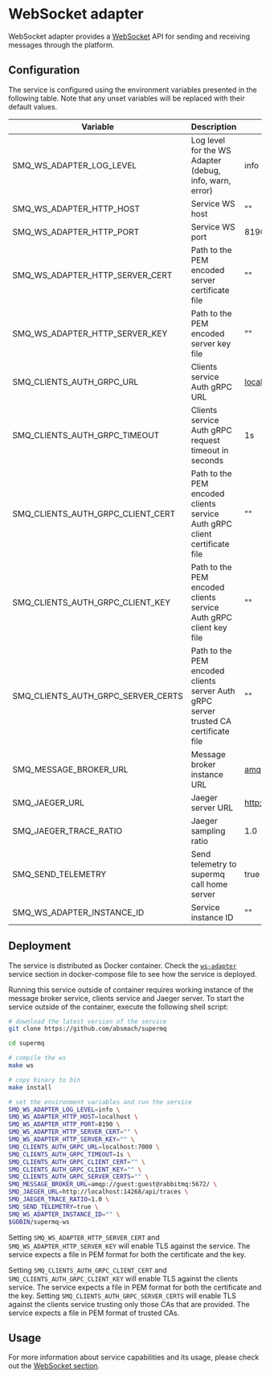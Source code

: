 # WebSocket adapter

WebSocket adapter provides a [WebSocket](https://en.wikipedia.org/wiki/WebSocket#:~:text=WebSocket%20is%20a%20computer%20communications,protocol%20is%20known%20as%20WebSockets.) API for sending and receiving messages through the platform.

## Configuration

The service is configured using the environment variables presented in the following table. Note that any unset variables will be replaced with their default values.

| Variable                           | Description                                                                         | Default                             |
| ---------------------------------- | ----------------------------------------------------------------------------------- | ----------------------------------- |
| SMQ_WS_ADAPTER_LOG_LEVEL           | Log level for the WS Adapter (debug, info, warn, error)                             | info                                |
| SMQ_WS_ADAPTER_HTTP_HOST           | Service WS host                                                                     | ""                                  |
| SMQ_WS_ADAPTER_HTTP_PORT           | Service WS port                                                                     | 8190                                |
| SMQ_WS_ADAPTER_HTTP_SERVER_CERT    | Path to the PEM encoded server certificate file                                     | ""                                  |
| SMQ_WS_ADAPTER_HTTP_SERVER_KEY     | Path to the PEM encoded server key file                                             | ""                                  |
| SMQ_CLIENTS_AUTH_GRPC_URL          | Clients service Auth gRPC URL                                                       | <localhost:7000>                    |
| SMQ_CLIENTS_AUTH_GRPC_TIMEOUT      | Clients service Auth gRPC request timeout in seconds                                | 1s                                  |
| SMQ_CLIENTS_AUTH_GRPC_CLIENT_CERT  | Path to the PEM encoded clients service Auth gRPC client certificate file           | ""                                  |
| SMQ_CLIENTS_AUTH_GRPC_CLIENT_KEY   | Path to the PEM encoded clients service Auth gRPC client key file                   | ""                                  |
| SMQ_CLIENTS_AUTH_GRPC_SERVER_CERTS | Path to the PEM encoded clients server Auth gRPC server trusted CA certificate file | ""                                  |
| SMQ_MESSAGE_BROKER_URL             | Message broker instance URL                                                         | <amqp://guest:guest@rabbitmq:5672/> |
| SMQ_JAEGER_URL                     | Jaeger server URL                                                                   | <http://localhost:4318/v1/traces>   |
| SMQ_JAEGER_TRACE_RATIO             | Jaeger sampling ratio                                                               | 1.0                                 |
| SMQ_SEND_TELEMETRY                 | Send telemetry to supermq call home server                                          | true                                |
| SMQ_WS_ADAPTER_INSTANCE_ID         | Service instance ID                                                                 | ""                                  |

## Deployment

The service is distributed as Docker container. Check the [`ws-adapter`](https://github.com/absmach/supermq/blob/main/docker/docker-compose.yml) service section in docker-compose file to see how the service is deployed.

Running this service outside of container requires working instance of the message broker service, clients service and Jaeger server.
To start the service outside of the container, execute the following shell script:

```bash
# download the latest version of the service
git clone https://github.com/absmach/supermq

cd supermq

# compile the ws
make ws

# copy binary to bin
make install

# set the environment variables and run the service
SMQ_WS_ADAPTER_LOG_LEVEL=info \
SMQ_WS_ADAPTER_HTTP_HOST=localhost \
SMQ_WS_ADAPTER_HTTP_PORT=8190 \
SMQ_WS_ADAPTER_HTTP_SERVER_CERT="" \
SMQ_WS_ADAPTER_HTTP_SERVER_KEY="" \
SMQ_CLIENTS_AUTH_GRPC_URL=localhost:7000 \
SMQ_CLIENTS_AUTH_GRPC_TIMEOUT=1s \
SMQ_CLIENTS_AUTH_GRPC_CLIENT_CERT="" \
SMQ_CLIENTS_AUTH_GRPC_CLIENT_KEY="" \
SMQ_CLIENTS_AUTH_GRPC_SERVER_CERTS="" \
SMQ_MESSAGE_BROKER_URL=amqp://guest:guest@rabbitmq:5672/ \
SMQ_JAEGER_URL=http://localhost:14268/api/traces \
SMQ_JAEGER_TRACE_RATIO=1.0 \
SMQ_SEND_TELEMETRY=true \
SMQ_WS_ADAPTER_INSTANCE_ID="" \
$GOBIN/supermq-ws
```

Setting `SMQ_WS_ADAPTER_HTTP_SERVER_CERT` and `SMQ_WS_ADAPTER_HTTP_SERVER_KEY` will enable TLS against the service. The service expects a file in PEM format for both the certificate and the key.

Setting `SMQ_CLIENTS_AUTH_GRPC_CLIENT_CERT` and `SMQ_CLIENTS_AUTH_GRPC_CLIENT_KEY` will enable TLS against the clients service. The service expects a file in PEM format for both the certificate and the key. Setting `SMQ_CLIENTS_AUTH_GRPC_SERVER_CERTS` will enable TLS against the clients service trusting only those CAs that are provided. The service expects a file in PEM format of trusted CAs.

## Usage

For more information about service capabilities and its usage, please check out the [WebSocket section](https://docs.supermq.abstractmachines.fr/messaging/#websocket).
